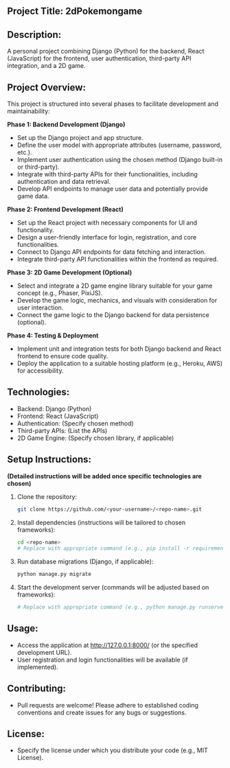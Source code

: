 ## Project Title: 2dPokemongame

## Description:

A personal project combining Django (Python) for the backend, React (JavaScript) for the frontend, user authentication, third-party API integration, and a 2D game.

## Project Overview:

This project is structured into several phases to facilitate development and maintainability:

**Phase 1: Backend Development (Django)**

* Set up the Django project and app structure.
* Define the user model with appropriate attributes (username, password, etc.).
* Implement user authentication using the chosen method (Django built-in or third-party).
* Integrate with third-party APIs for their functionalities, including authentication and data retrieval.
* Develop API endpoints to manage user data and potentially provide game data.

**Phase 2: Frontend Development (React)**

* Set up the React project with necessary components for UI and functionality.
* Design a user-friendly interface for login, registration, and core functionalities.
* Connect to Django API endpoints for data fetching and interaction.
* Integrate third-party API functionalities within the frontend as required.

**Phase 3: 2D Game Development (Optional)**

* Select and integrate a 2D game engine library suitable for your game concept (e.g., Phaser, PixiJS).
* Develop the game logic, mechanics, and visuals with consideration for user interaction.
* Connect the game logic to the Django backend for data persistence (optional).

**Phase 4: Testing & Deployment**

* Implement unit and integration tests for both Django backend and React frontend to ensure code quality.
* Deploy the application to a suitable hosting platform (e.g., Heroku, AWS) for accessibility.

## Technologies:

* Backend: Django (Python)
* Frontend: React (JavaScript)
* Authentication: (Specify chosen method)
* Third-party APIs: (List the APIs)
* 2D Game Engine: (Specify chosen library, if applicable)

## Setup Instructions:

**(Detailed instructions will be added once specific technologies are chosen)**

1. Clone the repository:

   ```bash
   git clone https://github.com/<your-username>/<repo-name>.git
   ```

2. Install dependencies (instructions will be tailored to chosen frameworks):

   ```bash
   cd <repo-name>
   # Replace with appropriate command (e.g., pip install -r requirements.txt)
   ```

3. Run database migrations (Django, if applicable):

   ```bash
   python manage.py migrate
   ```

4. Start the development server (commands will be adjusted based on frameworks):

   ```bash
   # Replace with appropriate command (e.g., python manage.py runserver)
   ```

## Usage:

* Access the application at http://127.0.0.1:8000/ (or the specified development URL).
* User registration and login functionalities will be available (if implemented).

## Contributing:

* Pull requests are welcome! Please adhere to established coding conventions and create issues for any bugs or suggestions.

## License:

* Specify the license under which you distribute your code (e.g., MIT License).

